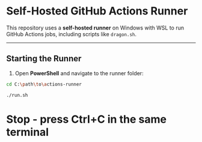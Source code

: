 
# Self-Hosted GitHub Actions Runner

This repository uses a **self-hosted runner** on Windows with WSL to run GitHub Actions jobs, including scripts like `dragon.sh`.

---

## **Starting the Runner**

1. Open **PowerShell** and navigate to the runner folder:

```bash
cd C:\path\to\actions-runner
```
```bash
./run.sh
```
# Stop - press Ctrl+C in the same terminal